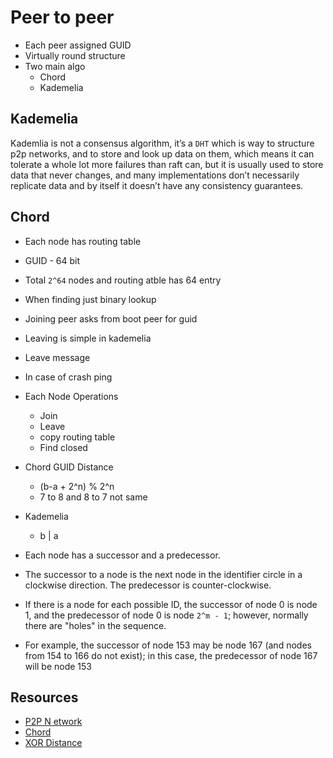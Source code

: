 # Peer to peer
- Each peer assigned GUID
- Virtually round structure
- Two main algo
    - Chord
    - Kademelia

## Kademelia
Kademlia is not a consensus algorithm, it’s a `DHT` which is way to structure p2p networks, and to store and look up data on them, which means it can tolerate a whole lot more failures than raft can, but it is usually used to store data that never changes, and many implementations don’t necessarily replicate data and by itself it doesn’t have any consistency guarantees.

## Chord
- Each node has routing table
- GUID - 64 bit
- Total `2^64` nodes and routing atble has 64 entry
- When finding just binary lookup
- Joining peer asks from boot peer for guid
- Leaving is simple in kademelia
- Leave message
- In case of crash ping

- Each Node Operations
    - Join
    - Leave
    - copy routing table
    - Find closed

- Chord GUID Distance
    - (b-a + 2^n) % 2^n
    - 7 to 8 and 8 to 7 not same

- Kademelia
    - b | a

- Each node has a successor and a predecessor. 
- The successor to a node is the next node in the identifier circle in a clockwise direction. The predecessor is counter-clockwise. 
- If there is a node for each possible ID, the successor of node 0 is node 1, and the predecessor of node 0 is node `2^m - 1`; however, normally there are "holes" in the sequence. 
- For example, the successor of node 153 may be node 167 (and nodes from 154 to 166 do not exist); in this case, the predecessor of node 167 will be node 153

## Resources
- [P2P N etwork](https://www.youtube.com/watch?v=kXyVqk3EbwE)
- [Chord](https://en.wikipedia.org/wiki/Chord_(peer-to-peer))
- [XOR Distance](https://www.youtube.com/watch?v=w9UObz8o8lY)